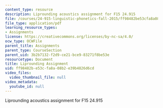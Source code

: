```yaml
---
content_type: resource
description: Liprounding acoustics assignment for F15 24.915
file: /courses/24-915-linguistic-phonetics-fall-2015/ff98482be53cfa8a08b2e39b4826d6cd_MIT24_915F15_Assignment3.pdf
file_type: application/pdf
learning_resource_types:
- Assignments
license: https://creativecommons.org/licenses/by-nc-sa/4.0/
ocw_type: OCWFile
parent_title: Assignments
parent_type: CourseSection
parent_uid: 3b2b7132-f2d9-ce21-bce9-83271f8be53e
resourcetype: Document
title: Liprounding Assignment
uid: ff98482b-e53c-fa8a-08b2-e39b4826d6cd
video_files:
  video_thumbnail_file: null
video_metadata:
  youtube_id: null
---
```

Liprounding acoustics assignment for F15 24.915